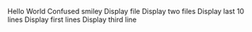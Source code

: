 Hello World
Confused smiley
Display file
Display two files
Display last 10 lines
Display first lines
Display third line
